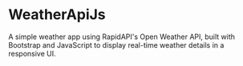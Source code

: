 # WeatherApiJs
A simple weather app using RapidAPI's Open Weather API, built with Bootstrap and JavaScript to display real-time weather details in a responsive UI.
